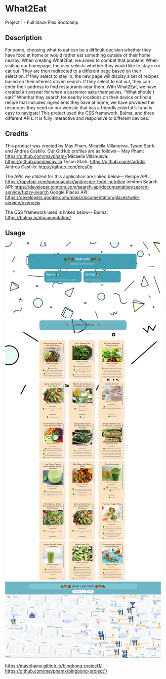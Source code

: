 # What2Eat
Project 1 - Full Stack Flex Bootcamp

## Description
For some, choosing what to eat can be a difficult decision whether they have food at home or would rather eat something outside of their home nearby. When creating What2Eat, we aimed to combat that problem! When visiting our homepage, the user selects whether they would like to stay in or eat out. They are then redirected to a different page based on their selection. If they select to stay in, the new page will display a set of recipes based on their interest-driven search. If they select to eat out, they can enter their address to find restaurants near them. With What2Eat, we have created an answer for when a customer asks themselves, "What should I eat?" Whether they search for nearby locations on their device or find a recipe that includes ingredients they have at home, we have provided the resources they need on our website that has a friendly colorful UI and is easy to navigate! This project used the CSS framework, Bulma, and three different APIs. It is fully interactive and responsive to different devices.

## Credits
This product was created by May Pham, Micaella Villanueva, Tyson Stark, and Andrea Castillo. Our GitHub profiles are as follows--
May Pham: https://github.com/mayphamx
Micaella Villanueva: https://github.com/micavilla
Tyson Stark: https://github.com/stark0iii
Andrea Castillo: https://github.com/drea0p

The APIs we utilized for this application are linked below--
Recipe API: https://rapidapi.com/spoonacular/api/recipe-food-nutrition
tomtom Search API: https://developer.tomtom.com/search-api/documentation/search-service/fuzzy-search
Google Places API: https://developers.google.com/maps/documentation/places/web-service/overview

The CSS framework used is linked below--
Bulma: https://bulma.io/documentation/

## Usage
![Homepage Screenshot](<assets/images/images/homepage screenshot.png>)
![Recipe Page Screenshot](./assets/images/images/foodimage.png)
![Maps Screenshot](<assets/images/images/maps screenshot.png>)

https://mayphamx.github.io/bingbong-project1/
https://github.com/mayphamx/bingbong-project1/